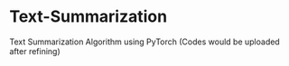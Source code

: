 # Text-Summarization
Text Summarization Algorithm using PyTorch (Codes would be uploaded after refining)
